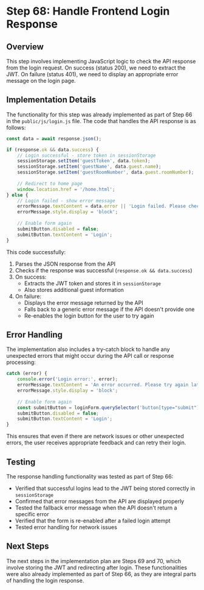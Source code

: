 # Step 68: Handle Frontend Login Response

## Overview

This step involves implementing JavaScript logic to check the API response from the login request. On success (status 200), we need to extract the JWT. On failure (status 401), we need to display an appropriate error message on the login page.

## Implementation Details

The functionality for this step was already implemented as part of Step 66 in the `public/js/login.js` file. The code that handles the API response is as follows:

```javascript
const data = await response.json();

if (response.ok && data.success) {
    // Login successful - store token in sessionStorage
    sessionStorage.setItem('guestToken', data.token);
    sessionStorage.setItem('guestName', data.guest.name);
    sessionStorage.setItem('guestRoomNumber', data.guest.roomNumber);
    
    // Redirect to home page
    window.location.href = '/home.html';
} else {
    // Login failed - show error message
    errorMessage.textContent = data.error || 'Login failed. Please check your room number and last name, or contact the front desk.';
    errorMessage.style.display = 'block';
    
    // Enable form again
    submitButton.disabled = false;
    submitButton.textContent = 'Login';
}
```

This code successfully:
1. Parses the JSON response from the API
2. Checks if the response was successful (`response.ok && data.success`)
3. On success:
   - Extracts the JWT token and stores it in `sessionStorage`
   - Also stores additional guest information
4. On failure:
   - Displays the error message returned by the API
   - Falls back to a generic error message if the API doesn't provide one
   - Re-enables the login button for the user to try again

## Error Handling

The implementation also includes a try-catch block to handle any unexpected errors that might occur during the API call or response processing:

```javascript
catch (error) {
    console.error('Login error:', error);
    errorMessage.textContent = 'An error occurred. Please try again later or contact the front desk.';
    errorMessage.style.display = 'block';
    
    // Enable form again
    const submitButton = loginForm.querySelector('button[type="submit"]');
    submitButton.disabled = false;
    submitButton.textContent = 'Login';
}
```

This ensures that even if there are network issues or other unexpected errors, the user receives appropriate feedback and can retry their login.

## Testing

The response handling functionality was tested as part of Step 66:
- Verified that successful logins lead to the JWT being stored correctly in `sessionStorage`
- Confirmed that error messages from the API are displayed properly
- Tested the fallback error message when the API doesn't return a specific error
- Verified that the form is re-enabled after a failed login attempt
- Tested error handling for network issues

## Next Steps

The next steps in the implementation plan are Steps 69 and 70, which involve storing the JWT and redirecting after login. These functionalities were also already implemented as part of Step 66, as they are integral parts of handling the login response. 